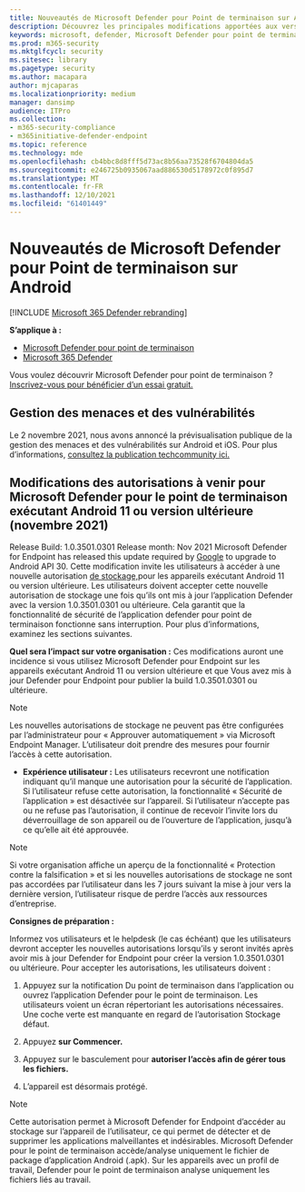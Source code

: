 ```yaml
---
title: Nouveautés de Microsoft Defender pour Point de terminaison sur Android
description: Découvrez les principales modifications apportées aux versions précédentes de Microsoft Defender pour Endpoint sur Android.
keywords: microsoft, defender, Microsoft Defender pour point de terminaison, mac, installation, macos, whatsnew
ms.prod: m365-security
ms.mktglfcycl: security
ms.sitesec: library
ms.pagetype: security
ms.author: macapara
author: mjcaparas
ms.localizationpriority: medium
manager: dansimp
audience: ITPro
ms.collection:
- m365-security-compliance
- m365initiative-defender-endpoint
ms.topic: reference
ms.technology: mde
ms.openlocfilehash: cb4bbc8d8fff5d73ac8b56aa73528f6704804da5
ms.sourcegitcommit: e246725b0935067aad886530d5178972c0f895d7
ms.translationtype: MT
ms.contentlocale: fr-FR
ms.lasthandoff: 12/10/2021
ms.locfileid: "61401449"
---
```

# <a name="whats-new-in-microsoft-defender-for-endpoint-on-android"></a>Nouveautés de Microsoft Defender pour Point de terminaison sur Android

[!INCLUDE [Microsoft 365 Defender rebranding](../../includes/microsoft-defender.md)]

**S’applique à :**
- [Microsoft Defender pour point de terminaison](https://go.microsoft.com/fwlink/p/?linkid=2154037)
- [Microsoft 365 Defender](https://go.microsoft.com/fwlink/?linkid=2118804)

Vous voulez découvrir Microsoft Defender pour point de terminaison ? [Inscrivez-vous pour bénéficier d’un essai gratuit.](https://signup.microsoft.com/create-account/signup?products=7f379fee-c4f9-4278-b0a1-e4c8c2fcdf7e&ru=https://aka.ms/MDEp2OpenTrial?ocid=docs-wdatp-exposedapis-abovefoldlink)

## <a name="threat-and-vulnerability-management"></a>Gestion des menaces et des vulnérabilités

Le 2 novembre 2021, nous avons annoncé la prévisualisation publique de la gestion des menaces et des vulnérabilités sur Android et iOS. Pour plus d’informations, [consultez la publication techcommunity ici.](https://techcommunity.microsoft.com/t5/security-compliance-and-identity/reduce-risk-across-your-environments-with-the-latest-threat-and/ba-p/2902691)

## <a name="upcoming-permission-changes-for-microsoft-defender-for-endpoint-running-android-11-or-later-nov-2021"></a>Modifications des autorisations à venir pour Microsoft Defender pour le point de terminaison exécutant Android 11 ou version ultérieure (novembre 2021)

Release Build: 1.0.3501.0301 Release month: Nov 2021 Microsoft Defender for Endpoint has released this update required by [Google](https://developer.android.com/distribute/play-policies#APILevel30) to upgrade to Android API 30. Cette modification invite les utilisateurs à accéder à une nouvelle autorisation [de stockage,](https://developer.android.com/training/data-storage/manage-all-files#all-files-access-google-play)pour les appareils exécutant Android 11 ou version ultérieure. Les utilisateurs doivent accepter cette nouvelle autorisation de stockage une fois qu’ils ont mis à jour l’application Defender avec la version 1.0.3501.0301 ou ultérieure. Cela garantit que la fonctionnalité de sécurité de l’application defender pour point de terminaison fonctionne sans interruption. Pour plus d’informations, examinez les sections suivantes.

**Quel sera l’impact sur votre organisation :** Ces modifications auront une incidence si vous utilisez Microsoft Defender pour Endpoint sur les appareils exécutant Android 11 ou version ultérieure et que Vous avez mis à jour Defender pour Endpoint pour publier la build 1.0.3501.0301 ou ultérieure.

> [!NOTE]
> Les nouvelles autorisations de stockage ne peuvent pas être configurées par l’administrateur pour « Approuver automatiquement » via Microsoft Endpoint Manager. L’utilisateur doit prendre des mesures pour fournir l’accès à cette autorisation.

- **Expérience utilisateur :** Les utilisateurs recevront une notification indiquant qu’il manque une autorisation pour la sécurité de l’application. Si l’utilisateur refuse cette autorisation, la fonctionnalité « Sécurité de l’application » est désactivée sur l’appareil. Si l’utilisateur n’accepte pas ou ne refuse pas l’autorisation, il continue de recevoir l’invite lors du déverrouillage de son appareil ou de l’ouverture de l’application, jusqu’à ce qu’elle ait été approuvée.

> [!NOTE]
> Si votre organisation affiche un aperçu de la fonctionnalité « Protection contre la falsification » et si les nouvelles autorisations de stockage ne sont pas accordées par l’utilisateur dans les 7 jours suivant la mise à jour vers la dernière version, l’utilisateur risque de perdre l’accès aux ressources d’entreprise.

**Consignes de préparation :**

Informez vos utilisateurs et le helpdesk (le cas échéant) que les utilisateurs devront accepter les nouvelles autorisations lorsqu’ils y seront invités après avoir mis à jour Defender for Endpoint pour créer la version 1.0.3501.0301 ou ultérieure. Pour accepter les autorisations, les utilisateurs doivent :

1. Appuyez sur la notification Du point de terminaison dans l’application ou ouvrez l’application Defender pour le point de terminaison. Les utilisateurs voient un écran répertoriant les autorisations nécessaires. Une coche verte est manquante en regard de l’autorisation Stockage défaut.

2. Appuyez **sur Commencer.**

3. Appuyez sur le basculement pour **autoriser l’accès afin de gérer tous les fichiers.**

4. L’appareil est désormais protégé.

  > [!NOTE]
  > Cette autorisation permet à Microsoft Defender for Endpoint d’accéder au stockage sur l’appareil de l’utilisateur, ce qui permet de détecter et de supprimer les applications malveillantes et indésirables. Microsoft Defender pour le point de terminaison accède/analyse uniquement le fichier de package d’application Android (.apk). Sur les appareils avec un profil de travail, Defender pour le point de terminaison analyse uniquement les fichiers liés au travail.
